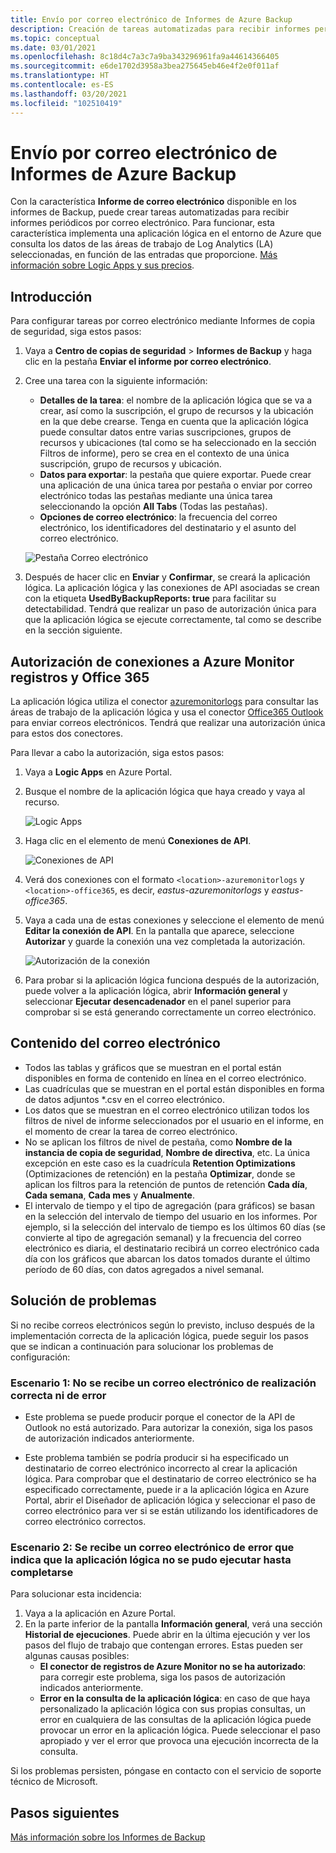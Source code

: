 ```yaml
---
title: Envío por correo electrónico de Informes de Azure Backup
description: Creación de tareas automatizadas para recibir informes periódicos por correo electrónico
ms.topic: conceptual
ms.date: 03/01/2021
ms.openlocfilehash: 8c18d4c7a3c7a9ba343296961fa9a44614366405
ms.sourcegitcommit: e6de1702d3958a3bea275645eb46e4f2e0f011af
ms.translationtype: HT
ms.contentlocale: es-ES
ms.lasthandoff: 03/20/2021
ms.locfileid: "102510419"
---
```

# <a name="email-azure-backup-reports"></a>Envío por correo electrónico de Informes de Azure Backup

Con la característica **Informe de correo electrónico** disponible en los informes de Backup, puede crear tareas automatizadas para recibir informes periódicos por correo electrónico. Para funcionar, esta característica implementa una aplicación lógica en el entorno de Azure que consulta los datos de las áreas de trabajo de Log Analytics (LA) seleccionadas, en función de las entradas que proporcione. [Más información sobre Logic Apps y sus precios](https://azure.microsoft.com/pricing/details/logic-apps/).

## <a name="getting-started"></a>Introducción

Para configurar tareas por correo electrónico mediante Informes de copia de seguridad, siga estos pasos:

1.  Vaya a **Centro de copias de seguridad** > **Informes de Backup** y haga clic en la pestaña **Enviar el informe por correo electrónico**.
2.  Cree una tarea con la siguiente información:
    * **Detalles de la tarea**: el nombre de la aplicación lógica que se va a crear, así como la suscripción, el grupo de recursos y la ubicación en la que debe crearse. Tenga en cuenta que la aplicación lógica puede consultar datos entre varias suscripciones, grupos de recursos y ubicaciones (tal como se ha seleccionado en la sección Filtros de informe), pero se crea en el contexto de una única suscripción, grupo de recursos y ubicación.
    * **Datos para exportar**: la pestaña que quiere exportar. Puede crear una aplicación de una única tarea por pestaña o enviar por correo electrónico todas las pestañas mediante una única tarea seleccionando la opción **All Tabs** (Todas las pestañas).
    * **Opciones de correo electrónico**: la frecuencia del correo electrónico, los identificadores del destinatario y el asunto del correo electrónico.

    ![Pestaña Correo electrónico](./media/backup-azure-configure-backup-reports/email-tab.png)

3.  Después de hacer clic en **Enviar** y **Confirmar**, se creará la aplicación lógica. La aplicación lógica y las conexiones de API asociadas se crean con la etiqueta **UsedByBackupReports: true** para facilitar su detectabilidad. Tendrá que realizar un paso de autorización única para que la aplicación lógica se ejecute correctamente, tal como se describe en la sección siguiente.

## <a name="authorize-connections-to-azure-monitor-logs-and-office-365"></a>Autorización de conexiones a Azure Monitor registros y Office 365

La aplicación lógica utiliza el conector [azuremonitorlogs](https://docs.microsoft.com/connectors/azuremonitorlogs/) para consultar las áreas de trabajo de la aplicación lógica y usa el conector [Office365 Outlook](https://docs.microsoft.com/connectors/office365connector/) para enviar correos electrónicos. Tendrá que realizar una autorización única para estos dos conectores. 
 
Para llevar a cabo la autorización, siga estos pasos:

1.  Vaya a **Logic Apps** en Azure Portal.
2.  Busque el nombre de la aplicación lógica que haya creado y vaya al recurso.

    ![Logic Apps](./media/backup-azure-configure-backup-reports/logic-apps.png)

3.  Haga clic en el elemento de menú **Conexiones de API**.

    ![Conexiones de API](./media/backup-azure-configure-backup-reports/api-connections.png)

4.  Verá dos conexiones con el formato `<location>-azuremonitorlogs` y `<location>-office365`, es decir, _eastus-azuremonitorlogs_ y _eastus-office365_.
5.  Vaya a cada una de estas conexiones y seleccione el elemento de menú **Editar la conexión de API**. En la pantalla que aparece, seleccione **Autorizar** y guarde la conexión una vez completada la autorización.

    ![Autorización de la conexión](./media/backup-azure-configure-backup-reports/authorize-connections.png)

6.  Para probar si la aplicación lógica funciona después de la autorización, puede volver a la aplicación lógica, abrir **Información general** y seleccionar **Ejecutar desencadenador** en el panel superior para comprobar si se está generando correctamente un correo electrónico.

## <a name="contents-of-the-email"></a>Contenido del correo electrónico

* Todos las tablas y gráficos que se muestran en el portal están disponibles en forma de contenido en línea en el correo electrónico.
* Las cuadrículas que se muestran en el portal están disponibles en forma de datos adjuntos *.csv en el correo electrónico.
* Los datos que se muestran en el correo electrónico utilizan todos los filtros de nivel de informe seleccionados por el usuario en el informe, en el momento de crear la tarea de correo electrónico.
* No se aplican los filtros de nivel de pestaña, como **Nombre de la instancia de copia de seguridad**, **Nombre de directiva**, etc. La única excepción en este caso es la cuadrícula **Retention Optimizations** (Optimizaciones de retención) en la pestaña **Optimizar**, donde se aplican los filtros para la retención de puntos de retención **Cada día**, **Cada semana**, **Cada mes** y **Anualmente**.
* El intervalo de tiempo y el tipo de agregación (para gráficos) se basan en la selección del intervalo de tiempo del usuario en los informes. Por ejemplo, si la selección del intervalo de tiempo es los últimos 60 días (se convierte al tipo de agregación semanal) y la frecuencia del correo electrónico es diaria, el destinatario recibirá un correo electrónico cada día con los gráficos que abarcan los datos tomados durante el último período de 60 días, con datos agregados a nivel semanal.

## <a name="troubleshooting-issues"></a>Solución de problemas

Si no recibe correos electrónicos según lo previsto, incluso después de la implementación correcta de la aplicación lógica, puede seguir los pasos que se indican a continuación para solucionar los problemas de configuración:

### <a name="scenario-1-receiving-neither-a-successful-email-nor-an-error-email"></a>Escenario 1: No se recibe un correo electrónico de realización correcta ni de error

* Este problema se puede producir porque el conector de la API de Outlook no está autorizado. Para autorizar la conexión, siga los pasos de autorización indicados anteriormente.

* Este problema también se podría producir si ha especificado un destinatario de correo electrónico incorrecto al crear la aplicación lógica. Para comprobar que el destinatario de correo electrónico se ha especificado correctamente, puede ir a la aplicación lógica en Azure Portal, abrir el Diseñador de aplicación lógica y seleccionar el paso de correo electrónico para ver si se están utilizando los identificadores de correo electrónico correctos.

### <a name="scenario-2-receiving-an-error-email-that-says-that-the-logic-app-failed-to-execute-to-completion"></a>Escenario 2: Se recibe un correo electrónico de error que indica que la aplicación lógica no se pudo ejecutar hasta completarse

Para solucionar esta incidencia:
1.  Vaya a la aplicación en Azure Portal.
2.  En la parte inferior de la pantalla **Información general**, verá una sección **Historial de ejecuciones**. Puede abrir en la última ejecución y ver los pasos del flujo de trabajo que contengan errores. Estas pueden ser algunas causas posibles:
    * **El conector de registros de Azure Monitor no se ha autorizado**: para corregir este problema, siga los pasos de autorización indicados anteriormente.
    * **Error en la consulta de la aplicación lógica**: en caso de que haya personalizado la aplicación lógica con sus propias consultas, un error en cualquiera de las consultas de la aplicación lógica puede provocar un error en la aplicación lógica. Puede seleccionar el paso apropiado y ver el error que provoca una ejecución incorrecta de la consulta.

Si los problemas persisten, póngase en contacto con el servicio de soporte técnico de Microsoft.

## <a name="next-steps"></a>Pasos siguientes
[Más información sobre los Informes de Backup](https://docs.microsoft.com/azure/backup/configure-reports)
